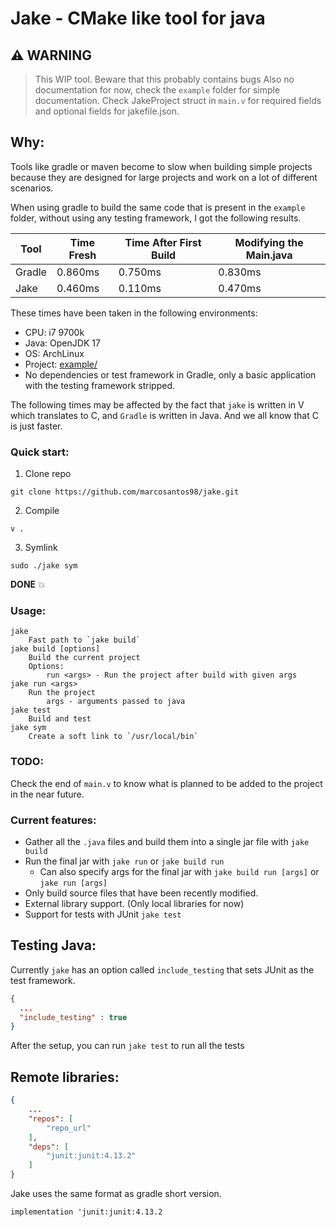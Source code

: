 # Jake - CMake like tool for java

## :warning: WARNING

> This WIP tool. Beware that this probably contains bugs
> Also no documentation for now, check the `example` folder for simple documentation.
> Check JakeProject struct in `main.v` for required fields and optional fields for jakefile.json.

## Why:

Tools like gradle or maven become to slow when building simple projects because they are designed for large projects and work on a lot of different scenarios.

When using gradle to build the same code that is present in the `example` folder, without using any testing framework, I got the following results.

| Tool   | Time Fresh | Time After First Build | Modifying the Main.java |
| ------ | ---------- | ---------------------- | ---------------------- |
| Gradle | 0.860ms    | 0.750ms                | 0.830ms                |
| Jake   | 0.460ms    | 0.110ms                | 0.470ms                |

These times have been taken in the following environments:
- CPU: i7 9700k
- Java: OpenJDK 17
- OS: ArchLinux
- Project: [example/]()
- No dependencies or test framework in Gradle, only a basic application with the testing framework stripped.

The following times may be affected by the fact that `jake` is written in V which translates to C, and `Gradle` is written in Java. And we all know that C is just faster.

### Quick start:

1. Clone repo
```
git clone https://github.com/marcosantos98/jake.git
```
2. Compile
```
v .
```
3. Symlink
```
sudo ./jake sym
```

**DONE** :boom:

### Usage:

```
jake
    Fast path to `jake build`
jake build [options]
    Build the current project
    Options:
        run <args> - Run the project after build with given args
jake run <args>
    Run the project
        args - arguments passed to java
jake test
    Build and test
jake sym
    Create a soft link to `/usr/local/bin`
```

### TODO:

Check the end of `main.v` to know what is planned to be added to the project in the near future.

### Current features:

- Gather all the `.java` files and build them into a single jar file with `jake build`
- Run the final jar with `jake run` or `jake build run`
  - Can also specify args for the final jar with `jake build run [args]` or `jake run [args]`
- Only build source files that have been recently modified.
- External library support. (Only local libraries for now)
- Support for tests with JUnit `jake test`

## Testing Java:

Currently `jake` has an option called `include_testing` that sets JUnit as the test framework.

```json
{
  ...
  "include_testing" : true
}
```
After the setup, you can run `jake test` to run all the tests

## Remote libraries:

```json
{
    ...
    "repos": [
        "repo_url"
    ],
    "deps": [
        "junit:junit:4.13.2"
    ]
}
```

Jake uses the same format as gradle short version. 
```
implementation 'junit:junit:4.13.2
```